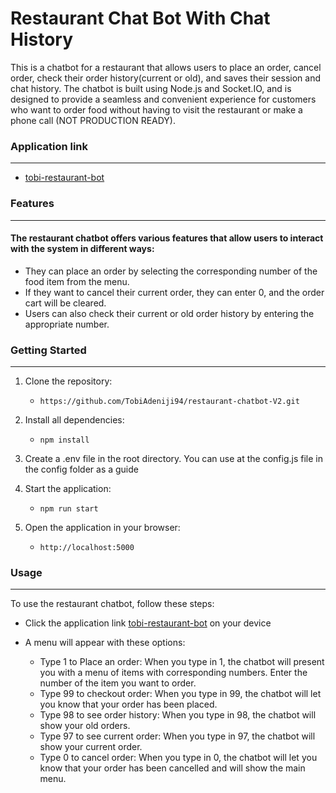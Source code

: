# Restaurant Chat Bot With Chat History

This is a chatbot for a restaurant that allows users to place an order, cancel order, check their order history(current or old), and saves their session and chat history. The chatbot is built using Node.js and Socket.IO, and is designed to provide a seamless and convenient experience for customers who want to order food without having to visit the restaurant or make a phone call (NOT PRODUCTION READY).

### Application link

---

-   [tobi-restaurant-bot](https://tobi-restaurant-bot.onrender.com/)


### Features

---
#### The restaurant chatbot offers various features that allow users to interact with the system in different ways: 
-   They can place an order by selecting the corresponding number of the food item from the menu. 
-   If they want to cancel their current order, they can enter 0, and the order cart will be cleared. 
-   Users can also check their current or old order history by entering the appropriate number. 




### Getting Started

---

1. Clone the repository:
    - `https://github.com/TobiAdeniji94/restaurant-chatbot-V2.git`
    
2. Install all  dependencies:
    - `npm install`
    
3. Create a .env file in the root directory. You can use at the config.js file in the config folder as a guide

4. Start the application:
    - `npm run start`
5. Open the application in your browser:
    - `http://localhost:5000`

### Usage

---

To use the restaurant chatbot, follow these steps:

-   Click the application link [tobi-restaurant-bot](https://tobi-restaurant-bot.onrender.com/) on your device

-   A menu will appear with these options:
    - Type 1 to Place an order: When you type in 1, the chatbot will present you with a menu of items with corresponding numbers. Enter the number of the item you want to order.
    - Type 99 to checkout order: When you type in 99, the chatbot will let you know that your order has been placed.
    - Type 98 to see order history: When you type in 98, the chatbot will show your old orders.
    - Type 97 to see current order: When you type in 97, the chatbot will show your current order.
    - Type 0 to cancel order: When you type in 0, the chatbot will let you know that your order has been cancelled and will show the main menu.
